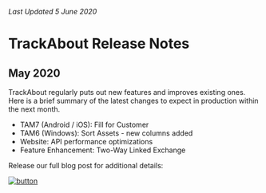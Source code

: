*Last Updated 5 June 2020*

# TrackAbout Release Notes
## May 2020

TrackAbout regularly puts out new features and improves existing ones. Here is a brief summary of the latest changes to expect in production within the next month.

* TAM7 (Android / iOS): Fill for Customer
* TAM6 (Windows): Sort Assets - new columns added
* Website:  API performance optimizations
* Feature Enhancement: Two-Way Linked Exchange

Release our full blog post for additional details:

[![button](https://cdn2.hubspot.net/hubfs/5113190/Release%20Notes%20Icon-1.png)](https://corp.trackabout.com/releasenotes/release-notes-blog-may-2020)
